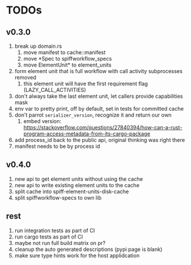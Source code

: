 # TODOs

## v0.3.0

1. break up domain.rs
   1. move manifest to cache::manifest
   1. move *Spec to spiffworkflow_specs
   1. move ElementUnit* to element_units
1. form element unit that is full workflow with call activity subprocesses removed
   1. this element unit will have the first requirement flag (LAZY_CALL_ACTIVITIES)
1. don't always take the last element unit, let callers provide capabilities mask
1. env var to pretty print, off by default, set in tests for committed cache
1. don't parrot `serializer_version`, recognize it and return our own
   1. embed version: https://stackoverflow.com/questions/27840394/how-can-a-rust-program-access-metadata-from-its-cargo-package
1. add process_id back to the public api, original thinking was right there
1. manifest needs to be by process id

## v0.4.0

1. new api to get element units without using the cache
1. new api to write existing element units to the cache
1. split cache into spiff-element-units-disk-cache
1. split spiffworkflow-specs to own lib

## rest

1. run integration tests as part of CI
1. run cargo tests as part of CI
1. maybe not run full build matrix on pr?
1. cleanup the auto generated descriptions (pypi page is blank)
1. make sure type hints work for the host applidcation